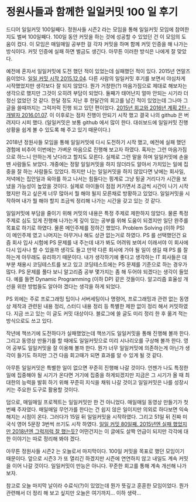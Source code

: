 # 정원사들과 함께한 일일커밋 100 일 후기
드디어 일일커밋 100일째다. 정원사들 시즌2 라는 모임을 통해 일일커밋 모임에 참여한지도 벌써 100일째다. 100일 동안 커밋을 하는 것에 성공할 수 있었던 건 이 모임의 도움이 컸다. 이 모임은 매일매일 공부한 걸 각자 커밋을 하며 함께 커밋 인증을 해 나가는 방식이다. 커밋 인증에 실패 하면 벌금도 생긴다. 아무튼 이러한 방식은 나에게 잘 맞았다.

예전에 혼자서 일일커밋에 도전 했던 적이 있었는데 실패했던 적이 있다. 2015년 연말즈음이었다. [일일 커밋 시작 2015.12.04](https://junho85.pe.kr/371). 다른 사람의 일일커밋 후기를 보면서 야심차게 시작했었지만 생각보다 잘 되지 않았다. 뭔가 거창한(?) 마음가짐으로 제대로 해보자는 생각으로 했지만 그것이 오히려 부담이 되었다. 둘째가 태어난지 얼마 안되는 시기라 더 정신 없었던 것 같다. 한달 정도 지난 후 한달간의 회고를 남긴 적이 있었는데 그나마 그 글을 쓸때까지는 그럭저럭 진행 되고 있던 편이었다. [2015년 회고와 2016년 계획 2탄 - 개발자 2016.01.07](https://junho85.pe.kr/388). 이 이후로는 점차 진행이 안되기 시작 했고 결국 나의 github 은 버려지다 시피 했다. (일일커밋은 보통 github 에서 많이 한다. 대쉬보드에 일일커밋 진행상황을 쉽게 볼 수 있도록 해 주고 있기 때문이다.)

2018년 정원사들 모임을 통해 일일커밋에 다시 도전하기 시작 했고, 예전에 실패 했던 경험에 비추어 이번에는 가벼운 마음으로 진행해 보고자 하였다. 혹자는 그런 마음가짐으로 하느니 안하는게 낫다라고 할지도 모른다. 실제로 그런 말을 하며 일일커밋에 손을 뗀 사람들도 보았다. 개중에는 정말 일일커밋을 하지 않더라도 알아서 가치있는 일에 집중을 잘 하는 사람들도 있었다. 하지만 나는 일일커밋을 하지 않았다면 낮에는 회사일, 저녁에는 집안일과 육아를 하고 나서는 힘들다는 핑계로 그냥 뒹굴 거리다가 시간을 보냈을 가능성이 높았을 것이다. 실제로 아이들이 점점 커가면서 조금씩 시간이 나기 시작 했지만 하고 싶은게 너무 많아서 뭘 해야 될지 모른채로 방황하고 있었다. 일일커밋을 시작하며 내가 뭘 해야 할지 조금씩 정리해 나가는 시간을 갖고 있는 것 같다.

일일커밋에 부담을 줄이기 위해 커밋의 내용은 특정 주제로 제한하지 않았다. 물론 특정 주제로 심도 있게 진행해 나가는게 깊이 있는 공부를 위해 도움이 되겠지만 일단 완주를 목표로 하기로 하였다. 물론 메인주제를 정하긴 했었다. Problem Solving (이하 PS) 이 메인주제 였고 나머지는 아무거나 해도 상관 없는거로 하였다. PS 를 선택했던건 요즘 회사 입사 시험에 PS 문제를 내 주는데 내가 봐도 어려워 보여서 이래서야 이 회사에 다시 입사나 할 수 있을까 생각도 들고 만약 다른 회사에 가야 될 일이 생길 때 PS 를 잘 하는게 아무래도 유리하기 때문이다. 내가 생각하기에 좋다고 생각하는 IT 회사들은 대부분 채용시 코딩테스트를 보고 있고 코딩테스트에는 PS 문제를 기준으로 하는 경우가 많다. PS 문제를 풀다 보니 알고리즘 공부 몇가지는 좀 해 두어야 되겠다는 생각이 들었다. 예를 들면 Dynamic Programming (이하 DP) 같은 것들이다. 알고리즘 효율성 개선을 위한 방법들도 알아야 겠다는 생각을 하게 되었다.

PS 외에는 주로 프로그래밍 팁이나 서버세팅이나 명령어, 프로그래밍과 관련 없는 동영상 제작과 관련된 내용 정리, 스터디 내용 정리 등 특별한 제한 없이 정리 해서 커밋하였다. 지금 쓰고 있는 이 글도 커밋 대상이다. 블로그에 쓸 글도 미리 정리 한 후 옮겨 적는 방식으로도 쓰고 있다.

작년에 책쓰기에 도전하다가 실패했었는데 책쓰기도 일일커밋을 통해 진행해 볼까 한다. 그리고 동영상 만들기를 할 때에도 일일커밋으로 미리 시나리오를 구상해 볼까 한다. 영어 공부도 일일커밋을 잘 이용해 볼까 한다. 뭔가 너무 일일커밋에 의존하는게 아닌가 생각이 들기도 하지만 그건 다음 회고때가 되면 효과를 알 수 있게 될 것 같다.

아무튼 일일커밋은 특별한 일이 없으면 꾸준히 진행해 나갈 것이다. 언젠가 나도 특정한 일에 집중해야 될 시기가 온다면 거기에 집중을 하게되겠지만 지금은 그 시기가 올 때 최대한의 능력을 발휘 하기 위해 꾸준히 지식을 채워 나갈 것이고 일일커밋은 나를 성장시키는 주요한 도구로 활용할 것이다.

덤으로, 매일매일 프로젝트는 일일커밋만 한 건 아니었다. 매일매일 동영상 만들기가 첫번째 주자였다. 매일매일 무언가를 한다는 건 쉽지 않은 일이지만 의외로 하다보면 익숙해지는 시점이 온다. 그러다가 15일 뒤 일일커밋을 시작하였다. 그리고 51일 뒤 진짜 미국식 영어 5문장 3번씩 쓰기도 시작 하였다. [일일 커밋 80일째. 2015년엔 실패 했었지만 2018년엔 그럭저럭 잘 했는듯?](https://junho85.pe.kr/1177) 어떤건지는 이 글에도 살짝 언급이 되지만 각각에 대한 이야기는 따로 정리해 봐야 겠다.

아무튼 정원사들 시즌2 는 오늘로서 마지막이다. 100일 커밋을 목표로 했던 모임이기 때문이다. 앞으로 시즌3 가 또 열리긴 하겠지만 시즌에 연연하지 않고 내일도 계속 커밋을 이어 나갈 것이다. 일일커밋이 만능은 아니다. 꾸준한 회고를 통해 계속 개선해 나가보자.

참고로 오늘 마지막 날이라 수료식(?)이 있었는데 뭔가 뜻깊고 훈훈한 모임이었다. 뭔가 관련해서 더 정리 해 보고 싶지만 오늘은 여기까지... 이하 생략...